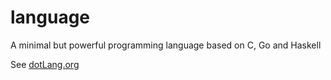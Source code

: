 # language
A minimal but powerful programming language based on C, Go and Haskell

See [dotLang.org](https://dotLang.org)

